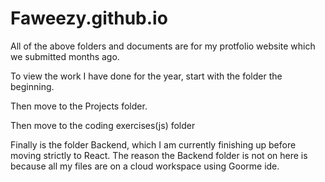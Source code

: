 # Faweezy.github.io

All of the above folders and documents are for my protfolio website which we submitted months ago.

To view the work I have done for the year, start with the folder the beginning.

Then move to the Projects folder.

Then move to the coding exercises(js) folder

Finally is the folder Backend, which I am currently finishing up before moving strictly to React.
The reason the Backend folder is not on here is because all my files are on a cloud workspace using Goorme ide.


